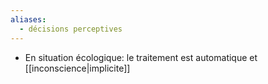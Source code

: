 ```yaml
---
aliases:
  - décisions perceptives
---
```



- En situation écologique: le traitement est automatique et [[inconscience|implicite]] 
